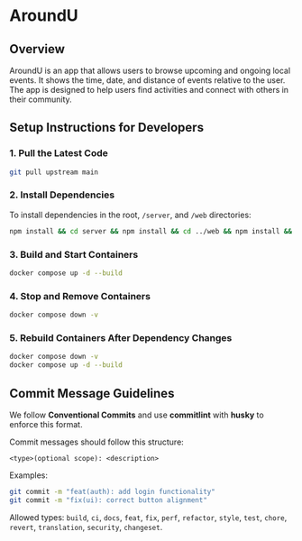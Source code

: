 # AroundU

## Overview

AroundU is an app that allows users to browse upcoming and ongoing local events. It shows the time, date, and distance of events relative to the user. The app is designed to help users find activities and connect with others in their community.

## Setup Instructions for Developers

### 1. Pull the Latest Code

```bash
git pull upstream main
```

### 2. Install Dependencies

To install dependencies in the root, `/server`, and `/web` directories:

```bash
npm install && cd server && npm install && cd ../web && npm install && cd ..
```

### 3. Build and Start Containers

```bash
docker compose up -d --build
```

### 4. Stop and Remove Containers

```bash
docker compose down -v
```

### 5. Rebuild Containers After Dependency Changes

```bash
docker compose down -v
docker compose up -d --build
```

## Commit Message Guidelines

We follow **Conventional Commits** and use **commitlint** with **husky** to enforce this format.

Commit messages should follow this structure:

```
<type>(optional scope): <description>
```

Examples:

```bash
git commit -m "feat(auth): add login functionality"
git commit -m "fix(ui): correct button alignment"
```

Allowed types: `build`, `ci`, `docs`, `feat`, `fix`, `perf`, `refactor`, `style`, `test`, `chore`, `revert`, `translation`, `security`, `changeset`.
